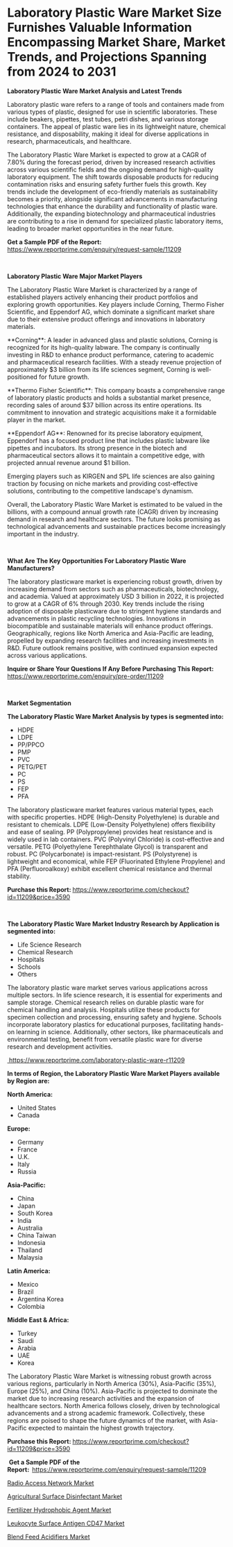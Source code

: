 <p><h1>Laboratory Plastic Ware Market Size Furnishes Valuable Information Encompassing Market Share, Market Trends, and Projections Spanning from 2024 to 2031</h1></p><p><strong>Laboratory Plastic Ware Market Analysis and Latest Trends</strong></p>
<p><p>Laboratory plastic ware refers to a range of tools and containers made from various types of plastic, designed for use in scientific laboratories. These include beakers, pipettes, test tubes, petri dishes, and various storage containers. The appeal of plastic ware lies in its lightweight nature, chemical resistance, and disposability, making it ideal for diverse applications in research, pharmaceuticals, and healthcare.</p><p>The Laboratory Plastic Ware Market is expected to grow at a CAGR of 7.80% during the forecast period, driven by increased research activities across various scientific fields and the ongoing demand for high-quality laboratory equipment. The shift towards disposable products for reducing contamination risks and ensuring safety further fuels this growth. Key trends include the development of eco-friendly materials as sustainability becomes a priority, alongside significant advancements in manufacturing technologies that enhance the durability and functionality of plastic ware. Additionally, the expanding biotechnology and pharmaceutical industries are contributing to a rise in demand for specialized plastic laboratory items, leading to broader market opportunities in the near future.</p></p>
<p><strong>Get a Sample PDF of the Report:&nbsp;</strong> <a href="https://www.reportprime.com/enquiry/request-sample/11209?utm_campaign=1103&utm_medium=2&utm_source=Github&utm_content=ia&utm_term=11102024&utm_id=laboratory-plastic-ware">https://www.reportprime.com/enquiry/request-sample/11209</a></p>
<p>&nbsp;</p>
<p><strong>Laboratory Plastic Ware Major Market Players</strong></p>
<p><p>The Laboratory Plastic Ware Market is characterized by a range of established players actively enhancing their product portfolios and exploring growth opportunities. Key players include Corning, Thermo Fisher Scientific, and Eppendorf AG, which dominate a significant market share due to their extensive product offerings and innovations in laboratory materials.</p><p>**Corning**: A leader in advanced glass and plastic solutions, Corning is recognized for its high-quality labware. The company is continually investing in R&D to enhance product performance, catering to academic and pharmaceutical research facilities. With a steady revenue projection of approximately $3 billion from its life sciences segment, Corning is well-positioned for future growth.</p><p>**Thermo Fisher Scientific**: This company boasts a comprehensive range of laboratory plastic products and holds a substantial market presence, recording sales of around $37 billion across its entire operations. Its commitment to innovation and strategic acquisitions make it a formidable player in the market.</p><p>**Eppendorf AG**: Renowned for its precise laboratory equipment, Eppendorf has a focused product line that includes plastic labware like pipettes and incubators. Its strong presence in the biotech and pharmaceutical sectors allows it to maintain a competitive edge, with projected annual revenue around $1 billion.</p><p>Emerging players such as KIRGEN and SPL life sciences are also gaining traction by focusing on niche markets and providing cost-effective solutions, contributing to the competitive landscape's dynamism.</p><p>Overall, the Laboratory Plastic Ware Market is estimated to be valued in the billions, with a compound annual growth rate (CAGR) driven by increasing demand in research and healthcare sectors. The future looks promising as technological advancements and sustainable practices become increasingly important in the industry.</p></p>
<p>&nbsp;</p>
<p><strong>What Are The Key Opportunities For Laboratory Plastic Ware Manufacturers?</strong></p>
<p><p>The laboratory plasticware market is experiencing robust growth, driven by increasing demand from sectors such as pharmaceuticals, biotechnology, and academia. Valued at approximately USD 3 billion in 2022, it is projected to grow at a CAGR of 6% through 2030. Key trends include the rising adoption of disposable plasticware due to stringent hygiene standards and advancements in plastic recycling technologies. Innovations in biocompatible and sustainable materials will enhance product offerings. Geographically, regions like North America and Asia-Pacific are leading, propelled by expanding research facilities and increasing investments in R&D. Future outlook remains positive, with continued expansion expected across various applications.</p></p>
<p><strong>Inquire or Share Your Questions If Any Before Purchasing This Report:</strong> <a href="https://www.reportprime.com/enquiry/pre-order/11209?utm_campaign=1103&utm_medium=2&utm_source=Github&utm_content=ia&utm_term=11102024&utm_id=laboratory-plastic-ware">https://www.reportprime.com/enquiry/pre-order/11209</a></p>
<p>&nbsp;</p>
<p><strong>Market Segmentation</strong></p>
<p><strong>The Laboratory Plastic Ware Market Analysis by types is segmented into:</strong></p>
<p><ul><li>HDPE</li><li>LDPE</li><li>PP/PPCO</li><li>PMP</li><li>PVC</li><li>PETG/PET</li><li>PC</li><li>PS</li><li>FEP</li><li>PFA</li></ul></p>
<p><p>The laboratory plasticware market features various material types, each with specific properties. HDPE (High-Density Polyethylene) is durable and resistant to chemicals. LDPE (Low-Density Polyethylene) offers flexibility and ease of sealing. PP (Polypropylene) provides heat resistance and is widely used in lab containers. PVC (Polyvinyl Chloride) is cost-effective and versatile. PETG (Polyethylene Terephthalate Glycol) is transparent and robust. PC (Polycarbonate) is impact-resistant. PS (Polystyrene) is lightweight and economical, while FEP (Fluorinated Ethylene Propylene) and PFA (Perfluoroalkoxy) exhibit excellent chemical resistance and thermal stability.</p></p>
<p><strong>Purchase this Report:&nbsp;</strong><a href="https://www.reportprime.com/checkout?id=11209&price=3590&utm_campaign=1103&utm_medium=2&utm_source=Github&utm_content=ia&utm_term=11102024&utm_id=laboratory-plastic-ware">https://www.reportprime.com/checkout?id=11209&price=3590</a></p>
<p>&nbsp;</p>
<p><strong>The Laboratory Plastic Ware Market Industry Research by Application is segmented into:</strong></p>
<p><ul><li>Life Science Research</li><li>Chemical Research</li><li>Hospitals</li><li>Schools</li><li>Others</li></ul></p>
<p><p>The laboratory plastic ware market serves various applications across multiple sectors. In life science research, it is essential for experiments and sample storage. Chemical research relies on durable plastic ware for chemical handling and analysis. Hospitals utilize these products for specimen collection and processing, ensuring safety and hygiene. Schools incorporate laboratory plastics for educational purposes, facilitating hands-on learning in science. Additionally, other sectors, like pharmaceuticals and environmental testing, benefit from versatile plastic ware for diverse research and development activities.</p></p>
<p><a href="https://www.reportprime.com/laboratory-plastic-ware-r11209?utm_campaign=1103&utm_medium=2&utm_source=Github&utm_content=ia&utm_term=11102024&utm_id=laboratory-plastic-ware">&nbsp;https://www.reportprime.com/laboratory-plastic-ware-r11209</a></p>
<p><strong>In terms of Region, the Laboratory Plastic Ware Market Players available by Region are:</strong></p>
<p>
    <p> <strong> North America: </strong>
        <ul>
            <li>United States</li>
            <li>Canada</li>
        </ul>
        </p> 
    <p> <strong> Europe: </strong>
        <ul>
            <li>Germany</li>
            <li>France</li>
            <li>U.K.</li>
            <li>Italy</li>
            <li>Russia</li>
        </ul>
        </p> 
    <p> <strong> Asia-Pacific: </strong>
        <ul>
            <li>China</li>
            <li>Japan</li>
            <li>South Korea</li>
            <li>India</li>
            <li>Australia</li>
            <li>China Taiwan</li>
            <li>Indonesia</li>
            <li>Thailand</li>
            <li>Malaysia</li>
        </ul>
        </p> 
    <p> <strong> Latin America: </strong>
        <ul>
            <li>Mexico</li>
            <li>Brazil</li>
            <li>Argentina Korea</li>
            <li>Colombia</li>
        </ul>
        </p> 
    <p> <strong> Middle East & Africa: </strong>
        <ul>
            <li>Turkey</li>
            <li>Saudi</li>
            <li>Arabia</li>
            <li>UAE</li>
            <li>Korea</li>
        </ul>
    </p>
    </p>
<p><p>The Laboratory Plastic Ware Market is witnessing robust growth across various regions, particularly in North America (30%), Asia-Pacific (35%), Europe (25%), and China (10%). Asia-Pacific is projected to dominate the market due to increasing research activities and the expansion of healthcare sectors. North America follows closely, driven by technological advancements and a strong academic framework. Collectively, these regions are poised to shape the future dynamics of the market, with Asia-Pacific expected to maintain the highest growth trajectory.</p></p>
<p><strong>Purchase this Report: </strong><a href="https://www.reportprime.com/checkout?id=11209&price=3590&utm_campaign=1103&utm_medium=2&utm_source=Github&utm_content=ia&utm_term=11102024&utm_id=laboratory-plastic-ware">https://www.reportprime.com/checkout?id=11209&price=3590</a></p>
<p>&nbsp;<strong>Get a Sample PDF of the Report:&nbsp;&nbsp;</strong><a href="https://www.reportprime.com/enquiry/request-sample/11209?utm_campaign=1103&utm_medium=2&utm_source=Github&utm_content=ia&utm_term=11102024&utm_id=laboratory-plastic-ware">https://www.reportprime.com/enquiry/request-sample/11209</a></p>
<p><strong></strong></p>
<p><p><a href="https://issuu.com/reportprime-2/docs/radio-access-network-market-size-20_c45db967f592a1?utm_campaign=1103&utm_medium=2&utm_source=Github&utm_content=ia&utm_term=11102024&utm_id=laboratory-plastic-ware">Radio Access Network Market</a></p><p><a href="https://www.linkedin.com/pulse/agricultural-surface-disinfectant-industry-insights-report-analyzing-sunme?utm_campaign=1103&utm_medium=2&utm_source=Github&utm_content=ia&utm_term=11102024&utm_id=laboratory-plastic-ware">Agricultural Surface Disinfectant Market</a></p><p><a href="https://www.linkedin.com/pulse/fertilizer-hydrophobic-agent-market-consolidation-impact-structure-sbzie?utm_campaign=1103&utm_medium=2&utm_source=Github&utm_content=ia&utm_term=11102024&utm_id=laboratory-plastic-ware">Fertilizer Hydrophobic Agent Market</a></p><p><a href="https://www.linkedin.com/pulse/leukocyte-surface-antigen-cd47-market-overview-forecast-2024-s6txe?utm_campaign=1103&utm_medium=2&utm_source=Github&utm_content=ia&utm_term=11102024&utm_id=laboratory-plastic-ware">Leukocyte Surface Antigen CD47 Market</a></p><p><a href="https://www.linkedin.com/pulse/global-perspectives-blend-feed-acidifiers-market-trends-cqsde?utm_campaign=1103&utm_medium=2&utm_source=Github&utm_content=ia&utm_term=11102024&utm_id=laboratory-plastic-ware">Blend Feed Acidifiers Market</a></p></p>